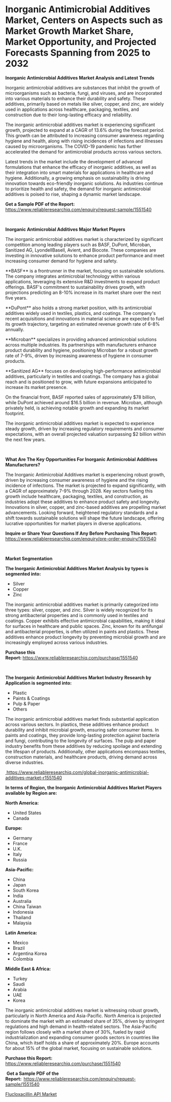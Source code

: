 <p><h1>Inorganic Antimicrobial Additives Market, Centers on Aspects such as Market Growth Market Share, Market Opportunity, and Projected Forecasts Spanning from 2025 to 2032</h1></p><p><strong>Inorganic Antimicrobial Additives Market Analysis and Latest Trends</strong></p>
<p><p>Inorganic antimicrobial additives are substances that inhibit the growth of microorganisms such as bacteria, fungi, and viruses, and are incorporated into various materials to enhance their durability and safety. These additives, primarily based on metals like silver, copper, and zinc, are widely used in applications across healthcare, packaging, textiles, and construction due to their long-lasting efficacy and reliability.</p><p>The inorganic antimicrobial additives market is experiencing significant growth, projected to expand at a CAGR of 13.6% during the forecast period. This growth can be attributed to increasing consumer awareness regarding hygiene and health, along with rising incidences of infections and illnesses caused by microorganisms. The COVID-19 pandemic has further accelerated the demand for antimicrobial products across various sectors.</p><p>Latest trends in the market include the development of advanced formulations that enhance the efficacy of inorganic additives, as well as their integration into smart materials for applications in healthcare and hygiene. Additionally, a growing emphasis on sustainability is driving innovation towards eco-friendly inorganic solutions. As industries continue to prioritize health and safety, the demand for inorganic antimicrobial additives is poised to rise, shaping a dynamic market landscape.</p></p>
<p><strong>Get a Sample PDF of the Report:&nbsp;</strong> <a href="https://www.reliableresearchiq.com/enquiry/request-sample/1551540?utm_campaign=2224&utm_medium=2&utm_source=Github&utm_content=ia&utm_term=01022025&utm_id=inorganic-antimicrobial-additives">https://www.reliableresearchiq.com/enquiry/request-sample/1551540</a></p>
<p>&nbsp;</p>
<p><strong>Inorganic Antimicrobial Additives Major Market Players</strong></p>
<p><p>The inorganic antimicrobial additives market is characterized by significant competition among leading players such as BASF, DuPont, Microban, Sanitized AG, LyondellBasell, Avient, and Biocote. These companies are investing in innovative solutions to enhance product performance and meet increasing consumer demand for hygiene and safety.</p><p>**BASF** is a frontrunner in the market, focusing on sustainable solutions. The company integrates antimicrobial technology within various applications, leveraging its extensive R&D investments to expand product offerings. BASF's commitment to sustainability drives growth, with projections predicting an 8-10% increase in its market share over the next five years.</p><p>**DuPont** also holds a strong market position, with its antimicrobial additives widely used in textiles, plastics, and coatings. The company's recent acquisitions and innovations in material science are expected to fuel its growth trajectory, targeting an estimated revenue growth rate of 6-8% annually.</p><p>**Microban** specializes in providing advanced antimicrobial solutions across multiple industries. Its partnerships with manufacturers enhance product durability and hygiene, positioning Microban for a robust growth rate of 7-9%, driven by increasing awareness of hygiene in consumer products.</p><p>**Sanitized AG** focuses on developing high-performance antimicrobial additives, particularly in textiles and coatings. The company has a global reach and is positioned to grow, with future expansions anticipated to increase its market presence.</p><p>On the financial front, BASF reported sales of approximately $78 billion, while DuPont achieved around $16.5 billion in revenue. Microban, although privately held, is achieving notable growth and expanding its market footprint.</p><p>The inorganic antimicrobial additives market is expected to experience steady growth, driven by increasing regulatory requirements and consumer expectations, with an overall projected valuation surpassing $2 billion within the next few years.</p></p>
<p>&nbsp;</p>
<p><strong>What Are The Key Opportunities For Inorganic Antimicrobial Additives Manufacturers?</strong></p>
<p><p>The Inorganic Antimicrobial Additives market is experiencing robust growth, driven by increasing consumer awareness of hygiene and the rising incidence of infections. The market is projected to expand significantly, with a CAGR of approximately 7-9% through 2028. Key sectors fueling this growth include healthcare, packaging, textiles, and construction, as industries adopt these additives to enhance product safety and longevity. Innovations in silver, copper, and zinc-based additives are propelling market advancements. Looking forward, heightened regulatory standards and a shift towards sustainable solutions will shape the future landscape, offering lucrative opportunities for market players in diverse applications.</p></p>
<p><strong>Inquire or Share Your Questions If Any Before Purchasing This Report:</strong> <a href="https://www.reliableresearchiq.com/enquiry/pre-order-enquiry/1551540?utm_campaign=2224&utm_medium=2&utm_source=Github&utm_content=ia&utm_term=01022025&utm_id=inorganic-antimicrobial-additives">https://www.reliableresearchiq.com/enquiry/pre-order-enquiry/1551540</a></p>
<p>&nbsp;</p>
<p><strong>Market Segmentation</strong></p>
<p><strong>The Inorganic Antimicrobial Additives Market Analysis by types is segmented into:</strong></p>
<p><ul><li>Silver</li><li>Copper</li><li>Zinc</li></ul></p>
<p><p>The inorganic antimicrobial additives market is primarily categorized into three types: silver, copper, and zinc. Silver is widely recognized for its strong antibacterial properties and is commonly used in textiles and coatings. Copper exhibits effective antimicrobial capabilities, making it ideal for surfaces in healthcare and public spaces. Zinc, known for its antifungal and antibacterial properties, is often utilized in paints and plastics. These additives enhance product longevity by preventing microbial growth and are increasingly employed across various industries.</p></p>
<p><strong>Purchase this Report:&nbsp;</strong><a href="https://www.reliableresearchiq.com/purchase/1551540?utm_campaign=2224&utm_medium=2&utm_source=Github&utm_content=ia&utm_term=01022025&utm_id=inorganic-antimicrobial-additives">https://www.reliableresearchiq.com/purchase/1551540</a></p>
<p>&nbsp;</p>
<p><strong>The Inorganic Antimicrobial Additives Market Industry Research by Application is segmented into:</strong></p>
<p><ul><li>Plastic</li><li>Paints & Coatings</li><li>Pulp & Paper</li><li>Others</li></ul></p>
<p><p>The inorganic antimicrobial additives market finds substantial application across various sectors. In plastics, these additives enhance product durability and inhibit microbial growth, ensuring safer consumer items. In paints and coatings, they provide long-lasting protection against bacteria and fungi, contributing to the longevity of surfaces. The pulp and paper industry benefits from these additives by reducing spoilage and extending the lifespan of products. Additionally, other applications encompass textiles, construction materials, and healthcare products, driving demand across diverse industries.</p></p>
<p><a href="https://www.reliableresearchiq.com/global-inorganic-antimicrobial-additives-market-r1551540?utm_campaign=2224&utm_medium=2&utm_source=Github&utm_content=ia&utm_term=01022025&utm_id=inorganic-antimicrobial-additives">&nbsp;https://www.reliableresearchiq.com/global-inorganic-antimicrobial-additives-market-r1551540</a></p>
<p><strong>In terms of Region, the Inorganic Antimicrobial Additives Market Players available by Region are:</strong></p>
<p>
    <p> <strong> North America: </strong>
        <ul>
            <li>United States</li>
            <li>Canada</li>
        </ul>
        </p> 
    <p> <strong> Europe: </strong>
        <ul>
            <li>Germany</li>
            <li>France</li>
            <li>U.K.</li>
            <li>Italy</li>
            <li>Russia</li>
        </ul>
        </p> 
    <p> <strong> Asia-Pacific: </strong>
        <ul>
            <li>China</li>
            <li>Japan</li>
            <li>South Korea</li>
            <li>India</li>
            <li>Australia</li>
            <li>China Taiwan</li>
            <li>Indonesia</li>
            <li>Thailand</li>
            <li>Malaysia</li>
        </ul>
        </p> 
    <p> <strong> Latin America: </strong>
        <ul>
            <li>Mexico</li>
            <li>Brazil</li>
            <li>Argentina Korea</li>
            <li>Colombia</li>
        </ul>
        </p> 
    <p> <strong> Middle East & Africa: </strong>
        <ul>
            <li>Turkey</li>
            <li>Saudi</li>
            <li>Arabia</li>
            <li>UAE</li>
            <li>Korea</li>
        </ul>
    </p>
    </p>
<p><p>The inorganic antimicrobial additives market is witnessing robust growth, particularly in North America and Asia-Pacific. North America is projected to dominate the market with an estimated share of 35%, driven by stringent regulations and high demand in health-related sectors. The Asia-Pacific region follows closely with a market share of 30%, fueled by rapid industrialization and expanding consumer goods sectors in countries like China, which itself holds a share of approximately 20%. Europe accounts for about 15% of the global market, focusing on sustainable solutions.</p></p>
<p><strong>Purchase this Report: </strong><a href="https://www.reliableresearchiq.com/purchase/1551540?utm_campaign=2224&utm_medium=2&utm_source=Github&utm_content=ia&utm_term=01022025&utm_id=inorganic-antimicrobial-additives">https://www.reliableresearchiq.com/purchase/1551540</a></p>
<p>&nbsp;<strong>Get a Sample PDF of the Report:&nbsp;&nbsp;</strong><a href="https://www.reliableresearchiq.com/enquiry/request-sample/1551540?utm_campaign=2224&utm_medium=2&utm_source=Github&utm_content=ia&utm_term=01022025&utm_id=inorganic-antimicrobial-additives">https://www.reliableresearchiq.com/enquiry/request-sample/1551540</a></p>
<p><strong></strong></p>
<p><p><a href="https://github.com/bensemilia864/Market-Research-Report-List-1/blob/main/flucloxacillin-api-market.md?utm_campaign=2224&utm_medium=2&utm_source=Github&utm_content=ia&utm_term=01022025&utm_id=inorganic-antimicrobial-additives">Flucloxacillin API Market</a></p></p>